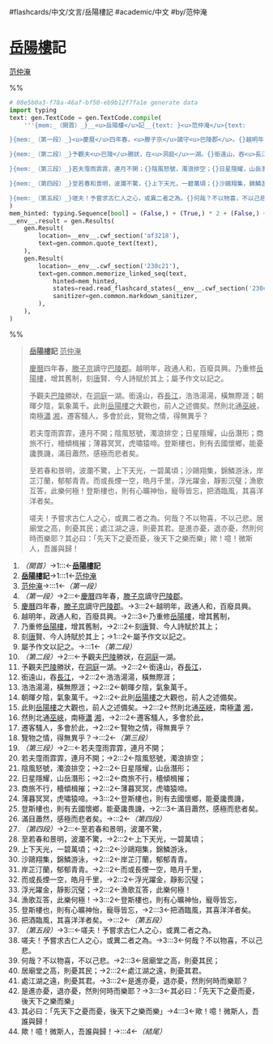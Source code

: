 #flashcards/中文/文言/岳陽樓記 #academic/中文 #by/范仲淹

# <u>岳陽樓</u>記
<u>范仲淹</u>

%%
```Python
# 08e5b0a3-f78a-46af-bf50-eb9b12f7fa1e generate data
import typing
text: gen.TextCode = gen.TextCode.compile(
	'''{mem:_（開首）_}__<u>岳陽樓</u>記__{text: }<u>范仲淹</u>{text:

}{mem:_（第一段）_}<u>慶曆</u>四年春，<u>滕子京</u>謫守<u>巴陵郡</u>。{}越明年，政通人和，百廢具興。{}乃重修<u>岳陽樓</u>，增其舊制，{}刻<u>唐</u>賢、今人詩賦於其上；{}屬予作文以記之。{text:

}{mem:_（第二段）_}予觀夫<u>巴陵</u>勝狀，在<u>洞庭</u>一湖。{}銜遠山，吞<u>長江</u>，{}浩浩湯湯，橫無際涯；{}朝暉夕陰，氣象萬千。{}此則<u>岳陽樓</u>之大觀也，前人之述備矣。{}然則北通<u>巫峽</u>，南極<u>瀟</u> <u>湘</u>，{}遷客騷人，多會於此，{}覽物之情，得無異乎？{text:

}{mem:_（第三段）_}若夫霪雨霏霏，連月不開；{}陰風怒號，濁浪排空；{}日星隱耀，山岳潛形；{}商旅不行，檣傾楫摧；{}薄暮冥冥，虎嘯猿啼。{}登斯樓也，則有去國懷鄉，能憂讒畏譏，{}滿目蕭然，感極而悲者矣。{text:

}{mem:_（第四段）_}至若春和景明，波瀾不驚，{}上下天光，一碧萬頃；{}沙鷗翔集，錦鱗游泳，{}岸芷汀蘭，郁郁青青。{}而或長煙一空，皓月千里，{}浮光躍金，靜影沉璧；{}漁歌互答，此樂何極！{}登斯樓也，則有心曠神怡，寵辱皆忘，{}把酒臨風，其喜洋洋者矣。{text:

}{mem:_（第五段）_}嗟夫！予嘗求古仁人之心，或異二者之為。{}何哉？不以物喜，不以己悲。{}居廟堂之高，則憂其民；{}處江湖之遠，則憂其君。{}是進亦憂，退亦憂，然則何時而樂耶？{}其必曰：「先天下之憂而憂，後天下之樂而樂」{}歟！噫！微斯人，吾誰與歸！{mem:_（結尾）_}'''
)
mem_hinted: typing.Sequence[bool] = (False,) + (True,) * 2 + (False,) + (True,) * 5 + (False,) + (True,) * 8 + (False,) + (True,) * 7 + (False,) + (True,) * 9 + (False,) + (True,) * 7 + (False,)
__env__.result = gen.Results(
	gen.Result(
		location=__env__.cwf_section('af3218'),
		text=gen.common.quote_text(text),
	),
	gen.Result(
		location=__env__.cwf_section('230c21'),
		text=gen.common.memorize_linked_seq(text,
			hinted=mem_hinted,
			states=read.read_flashcard_states(__env__.cwf_section('230c21')),
			sanitizer=gen.common.markdown_sanitizer,
		),
	),
)
```
%%

<!--08e5b0a3-f78a-46af-bf50-eb9b12f7fa1e generate section="af3218"--><!-- The following content is generated at 2022-10-25T14:38:36.408995+08:00. Any edits will be overridden! -->

> __<u>岳陽樓</u>記__ <u>范仲淹</u>
>
> <u>慶曆</u>四年春，<u>滕子京</u>謫守<u>巴陵郡</u>。越明年，政通人和，百廢具興。乃重修<u>岳陽樓</u>，增其舊制，刻<u>唐</u>賢、今人詩賦於其上；屬予作文以記之。
>
> 予觀夫<u>巴陵</u>勝狀，在<u>洞庭</u>一湖。銜遠山，吞<u>長江</u>，浩浩湯湯，橫無際涯；朝暉夕陰，氣象萬千。此則<u>岳陽樓</u>之大觀也，前人之述備矣。然則北通<u>巫峽</u>，南極<u>瀟</u> <u>湘</u>，遷客騷人，多會於此，覽物之情，得無異乎？
>
> 若夫霪雨霏霏，連月不開；陰風怒號，濁浪排空；日星隱耀，山岳潛形；商旅不行，檣傾楫摧；薄暮冥冥，虎嘯猿啼。登斯樓也，則有去國懷鄉，能憂讒畏譏，滿目蕭然，感極而悲者矣。
>
> 至若春和景明，波瀾不驚，上下天光，一碧萬頃；沙鷗翔集，錦鱗游泳，岸芷汀蘭，郁郁青青。而或長煙一空，皓月千里，浮光躍金，靜影沉璧；漁歌互答，此樂何極！登斯樓也，則有心曠神怡，寵辱皆忘，把酒臨風，其喜洋洋者矣。
>
> 嗟夫！予嘗求古仁人之心，或異二者之為。何哉？不以物喜，不以己悲。居廟堂之高，則憂其民；處江湖之遠，則憂其君。是進亦憂，退亦憂，然則何時而樂耶？其必曰：「先天下之憂而憂，後天下之樂而樂」歟！噫！微斯人，吾誰與歸！
<!--/08e5b0a3-f78a-46af-bf50-eb9b12f7fa1e-->

<!--08e5b0a3-f78a-46af-bf50-eb9b12f7fa1e generate section="230c21"--><!-- The following content is generated at 2022-10-25T14:38:36.419985+08:00. Any edits will be overridden! -->

1. _（開首）_→1:::←__<u>岳陽樓</u>記__
2. __<u>岳陽樓</u>記__→1:::1←<u>范仲淹</u>
3. <u>范仲淹</u>→:::1←_（第一段）_
4. _（第一段）_→2:::←<u>慶曆</u>四年春，<u>滕子京</u>謫守<u>巴陵郡</u>。
5. <u>慶曆</u>四年春，<u>滕子京</u>謫守<u>巴陵郡</u>。→3:::2←越明年，政通人和，百廢具興。
6. 越明年，政通人和，百廢具興。→2:::3←乃重修<u>岳陽樓</u>，增其舊制，
7. 乃重修<u>岳陽樓</u>，增其舊制，→2:::2←刻<u>唐</u>賢、今人詩賦於其上；
8. 刻<u>唐</u>賢、今人詩賦於其上；→1:::2←屬予作文以記之。
9. 屬予作文以記之。→:::1←_（第二段）_
10. _（第二段）_→2:::←予觀夫<u>巴陵</u>勝狀，在<u>洞庭</u>一湖。
11. 予觀夫<u>巴陵</u>勝狀，在<u>洞庭</u>一湖。→2:::2←銜遠山，吞<u>長江</u>，
12. 銜遠山，吞<u>長江</u>，→2:::2←浩浩湯湯，橫無際涯；
13. 浩浩湯湯，橫無際涯；→2:::2←朝暉夕陰，氣象萬千。
14. 朝暉夕陰，氣象萬千。→2:::2←此則<u>岳陽樓</u>之大觀也，前人之述備矣。
15. 此則<u>岳陽樓</u>之大觀也，前人之述備矣。→2:::2←然則北通<u>巫峽</u>，南極<u>瀟</u> <u>湘</u>，
16. 然則北通<u>巫峽</u>，南極<u>瀟</u> <u>湘</u>，→2:::2←遷客騷人，多會於此，
17. 遷客騷人，多會於此，→2:::2←覽物之情，得無異乎？
18. 覽物之情，得無異乎？→:::2←_（第三段）_
19. _（第三段）_→2:::←若夫霪雨霏霏，連月不開；
20. 若夫霪雨霏霏，連月不開；→2:::2←陰風怒號，濁浪排空；
21. 陰風怒號，濁浪排空；→2:::2←日星隱耀，山岳潛形；
22. 日星隱耀，山岳潛形；→2:::2←商旅不行，檣傾楫摧；
23. 商旅不行，檣傾楫摧；→2:::2←薄暮冥冥，虎嘯猿啼。
24. 薄暮冥冥，虎嘯猿啼。→3:::2←登斯樓也，則有去國懷鄉，能憂讒畏譏，
25. 登斯樓也，則有去國懷鄉，能憂讒畏譏，→2:::3←滿目蕭然，感極而悲者矣。
26. 滿目蕭然，感極而悲者矣。→:::2←_（第四段）_
27. _（第四段）_→2:::←至若春和景明，波瀾不驚，
28. 至若春和景明，波瀾不驚，→2:::2←上下天光，一碧萬頃；
29. 上下天光，一碧萬頃；→2:::2←沙鷗翔集，錦鱗游泳，
30. 沙鷗翔集，錦鱗游泳，→2:::2←岸芷汀蘭，郁郁青青。
31. 岸芷汀蘭，郁郁青青。→2:::2←而或長煙一空，皓月千里，
32. 而或長煙一空，皓月千里，→2:::2←浮光躍金，靜影沉璧；
33. 浮光躍金，靜影沉璧；→2:::2←漁歌互答，此樂何極！
34. 漁歌互答，此樂何極！→3:::2←登斯樓也，則有心曠神怡，寵辱皆忘，
35. 登斯樓也，則有心曠神怡，寵辱皆忘，→2:::3←把酒臨風，其喜洋洋者矣。
36. 把酒臨風，其喜洋洋者矣。→:::2←_（第五段）_
37. _（第五段）_→3:::←嗟夫！予嘗求古仁人之心，或異二者之為。
38. 嗟夫！予嘗求古仁人之心，或異二者之為。→3:::3←何哉？不以物喜，不以己悲。
39. 何哉？不以物喜，不以己悲。→2:::3←居廟堂之高，則憂其民；
40. 居廟堂之高，則憂其民；→2:::2←處江湖之遠，則憂其君。
41. 處江湖之遠，則憂其君。→3:::2←是進亦憂，退亦憂，然則何時而樂耶？
42. 是進亦憂，退亦憂，然則何時而樂耶？→3:::3←其必曰：「先天下之憂而憂，後天下之樂而樂」
43. 其必曰：「先天下之憂而憂，後天下之樂而樂」→4:::3←歟！噫！微斯人，吾誰與歸！
44. 歟！噫！微斯人，吾誰與歸！→:::4←_（結尾）_
<!--/08e5b0a3-f78a-46af-bf50-eb9b12f7fa1e-->
